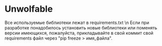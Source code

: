 # Unwolfable

Все используемые библиотеки лежат в requirements.txt \n
Если при разработке понадобилось установить новые библиотеки или поменять версии имеющихся, пожалуйста, прикладывайте в свой коммит свой requirements файл через "pip freeze > имя_файла".
